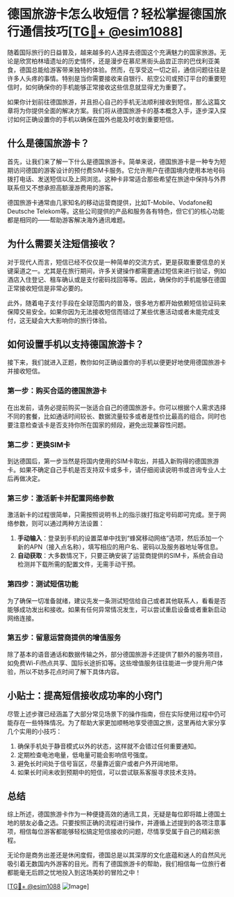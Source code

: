 # 德国旅游卡怎么收短信？轻松掌握德国旅行通信技巧[[TG💪+ @esim1088](https://t.me/s/esim1088)]

随着国际旅行的日益普及，越来越多的人选择去德国这个充满魅力的国家旅游。无论是欣赏柏林墙遗址的历史情怀，还是漫步在慕尼黑街头品尝正宗的巴伐利亚美食，德国总能给游客带来独特的体验。然而，在享受这一切之前，通信问题往往是许多人头疼的事情。特别是当你需要接收来自银行、航空公司或预订平台的重要短信时，如何确保你的手机能够正常接收这些信息就显得尤为重要了。

如果你计划前往德国旅游，并且担心自己的手机无法顺利接收到短信，那么这篇文章将为你提供全面的解决方案。我们将从德国旅游卡的基本概念入手，逐步深入探讨如何正确设置你的手机以确保在国外也能及时收到重要短信。

## 什么是德国旅游卡？

首先，让我们来了解一下什么是德国旅游卡。简单来说，德国旅游卡是一种专为短期访问德国的游客设计的预付费SIM卡服务。它允许用户在德国境内使用本地号码拨打电话、发送短信以及上网浏览。这种卡非常适合那些希望在旅途中保持与外界联系但又不想承担高额漫游费用的游客。

德国旅游卡通常由几家知名的移动运营商提供，比如T-Mobile、Vodafone和Deutsche Telekom等。这些公司提供的产品和服务各有特色，但它们的核心功能都是相同的——帮助游客解决海外通讯难题。

## 为什么需要关注短信接收？

对于现代人而言，短信已经不仅仅是一种简单的交流方式，更是获取重要信息的关键渠道之一。尤其是在旅行期间，许多关键操作都需要通过短信来进行验证，例如酒店入住登记、租车确认或是支付密码找回等等。因此，确保你的手机能够在德国正常接收短信是非常必要的。

此外，随着电子支付手段在全球范围内的普及，很多地方都开始依赖短信验证码来保障交易安全。如果你因为无法接收短信而错过了某些优惠活动或者未能完成支付，这无疑会大大影响你的旅行体验。

## 如何设置手机以支持德国旅游卡？

接下来，我们就进入正题，教你如何正确设置你的手机以便更好地使用德国旅游卡并接收短信。

### 第一步：购买合适的德国旅游卡

在出发前，请务必提前购买一张适合自己的德国旅游卡。你可以根据个人需求选择不同的套餐，比如通话时间较长、数据流量较多或者是性价比最高的组合。同时也要注意检查该卡是否支持你所在国家的频段，避免出现兼容性问题。

### 第二步：更换SIM卡

到达德国后，第一步当然是将国内使用的SIM卡取出，并插入新购得的德国旅游卡。如果不确定自己手机是否支持双卡或多卡，请仔细阅读说明书或咨询专业人士后再做决定。

### 第三步：激活新卡并配置网络参数

激活新卡的过程很简单，只需按照说明书上的指示拨打指定号码即可完成。至于网络参数，则可以通过两种方法设置：

1. **手动输入**：登录到手机的设置菜单中找到“蜂窝移动网络”选项，然后添加一个新的APN（接入点名称），填写相应的用户名、密码以及服务器地址等信息。
2. **自动获取**：大多数情况下，只要正确安装了运营商提供的SIM卡，系统会自动检测并下载所需的配置文件，无需手动干预。

### 第四步：测试短信功能

为了确保一切准备就绪，建议先发一条测试短信给自己或者其他联系人，看看是否能够成功发出和接收。如果有任何异常情况发生，可以尝试重启设备或者重新启动网络连接。

### 第五步：留意运营商提供的增值服务

除了基本的语音通话和数据传输之外，部分德国旅游卡还提供了额外的服务项目，如免费Wi-Fi热点共享、国际长途折扣等。这些增值服务往往能进一步提升用户体验，所以不妨多花点时间了解下具体内容。

## 小贴士：提高短信接收成功率的小窍门

尽管上述步骤已经涵盖了大部分常见场景下的操作指南，但在实际使用过程中仍可能存在一些特殊情况。为了帮助大家更加顺畅地享受德国之旅，这里再给大家分享几个实用的小技巧：

1. 确保手机处于静音模式以外的状态，这样就不会错过任何重要通知。
2. 定期检查电池电量，低电量可能会影响信号强度。
3. 避免长时间处于信号盲区，尽量靠近窗户或者户外开阔地带。
4. 如果长时间未收到预期中的短信，可以尝试联系客服寻求技术支持。

## 总结

综上所述，德国旅游卡作为一种便捷高效的通讯工具，无疑是每位即将踏上德国土地的朋友必备之选。只要按照正确的流程进行操作，并遵循上述提到的各项注意事项，相信每位游客都能够轻松搞定短信接收的问题，尽情享受属于自己的精彩旅程。

无论你是商务出差还是休闲度假，德国总是以其深厚的文化底蕴和迷人的自然风光吸引着无数国内外游客的目光。而有了德国旅游卡的帮助，我们相信每一位旅行者都能毫无后顾之忧地投入到这场美妙的冒险之中！

[[TG💪+ @esim1088](https://t.me/s/esim1088) ![Image](https://i.postimg.cc/4NQfJmqS/Snipaste-2025-05-13-00-14-12.png)]